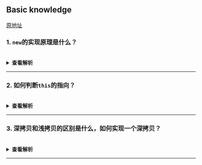 ## Basic knowledge
[原地址](https://juejin.im/post/5d124a12f265da1b9163a28d)

### 1. `new`的实现原理是什么？

<br/>
<details><summary><b>查看解析</b></summary>
<p>

`new`的过程分为四步：
1. 创建一个空对象
2. 建立原型连接(`__propto__`)
3. 执行构造函数，让构造函数中的this指向实例，实例继承构造函数的属性或方法
4. 判断构造函数的返回值，确定返回对象

```js
function imitateNew () {
    let [constructor, ...args] = [...arguments]
    let instance = {}
    instance.__proto__ = constructor.prototype
    let result = constructor.apply(instance, args)
    if (result && (/object|function/.test(typeof result))) {
        return result
    }
    return instance
}
```
使用上述模仿的`new`方式，测试如下：
```js
function Super(age) {
    this.name = 'lazy'
    this.age = age
    this.sayHi = function () {
        console.log('hi')
    }
}
Super.prototype.smile = function () {
    console.log(':)')
}
let instance = imitateNew(Super, 10)

console.log(instance.name) // 'lazy'
console.log(instance.age) // 10
instance.sayHi() // 'hi'
instance.smile() //':)'

instance.constructor === Super // true
instance.hasOwnProperty('constructor') // false
Super.prototype.hasOwnProperty('constructor') //true
```
</p>

</details>

---

### 2. 如何判断`this`的指向？

<br/>

<details><summary><b>查看解析</b></summary>

大致分为以下五种情况，每种情况中是否为严格模式`this`的指向又各有不同结果：
1. 全局环境中的`this`
2. 默认绑定
3. 隐式绑定与显式绑定
4. 是否箭头函数
5. 类／构造函数 `new`

#### 1.全局环境下的`this`
| 在全局执行环境中 | 严格模式 | 非严格模式 |
| --- | --- | --- |
| 浏览器环境 | `window` | `window` |
| node环境| `{}` | `{}` |

#### 2.默认绑定
在不能应用其它绑定规则时使用的默认规则，通常是独立函数调用：
```js
'use strict';
var age = 18
function howOld() {
    console.log(this.age)
}
howOld()
```
运行上述代码，情况如下
| 在全局执行环境中 | 严格模式 | 非严格模式 |
| --- | --- | --- |
| 浏览器环境 | 抛出错误`TypeError` | `18` |
| node环境| 抛出错误`TypeError` | `undefined` |

非严格模式下的node环境打印出`undeifned`是因为全局`age`不会挂载在`global`下

#### 3.隐式绑定与显式绑定
隐式绑定很常见，即函数的调用是在某个对象上触发的，即调用位置上存在上下文对象，典型的隐式调用为: `xxx.fn()`

而通过`apply`, `call`, `bind`方法则是显式绑定对象的，此时`this`指向的就是该对象

如下：
```js
var age = 16
var person = {
    age: 18,
    howOld
}
function howOld() {
    console.log(this.age)
}
person.howOld() // 18  隐式绑定，谁调用指向谁
var sayAge = person.howOld
var beautofulPerson = {
    age: 17
}
sayAge.call(beautofulPerson) // 17
sayAge.apply(beautofulPerson) // 17
sayAge.bind(beautofulPerson)() // 17

```
这里需要注意一种特殊情况，如果 `call`,`apply` 或者 `bind` 传入的第一个参数值是 `undefined` 或者 `null`,

严格模式下 `this` 的值为传入的值 `null` /`undefined`, `sayAge.call(null)`将抛出错误

非严格模式下，实际应用的是默认绑定规则，`this` 指向全局对象(node环境为`global`，浏览器环境为`window`)：
```js
sayAge.call(null) // 16
```
#### 4.箭头函数
箭头函数没有自己的this，继承外层上下文绑定的this:
```js
let obj = {
    age: 18,
    howOld: function () {
        return () => {
            console.log(this.age)
        }
    }
}
let sayAge = obj.howOld()
sayAge() // 18
```
#### 5. 类／构造函数 `new`
在类当中，静态方法中的`this`指向的是当前类，普通方法中的`this`指向的是实例对象
```js
class Foo {
    constructor(age) {
        this.age = age
    }
    static baz () {
        this.bar()
    }
    static bar () {
        console.log(1)
    }
    bar () {
        console.log(2)
    }
    sayAge () {
        console.log(this.age)
    }
}
Foo.baz() // 1
let f = new Foo(18)
f.sayAge() //18
```
通过构造函数生成实例时，构造函数的`this`是否指向实例本身取决的其返回的是否为`function`或`object`

构造函数返回的不为`function`或`object`，那么`this`指向的是实例：
```js
function Super(age) {
    this.age = age
}
var instance = new Super(18)
console.log(instance.age) // 18
```
构造函数返回`function`或`object`，那么`this`指向的是返回的对象：
```js
function Super(age) {
    this.age = age
    return {name: 'lazy'}
}
var instance = new Super(18)
console.log(instance.age) // undefined
console.log(instance.name) // lazy
```

</details>

---

### 3. 深拷贝和浅拷贝的区别是什么，如何实现一个深拷贝？

<br/>

<details><summary><b>查看解析</b></summary>
<br/>
浅拷贝和深拷贝是针对复杂数据类型来说的，浅拷贝只拷贝一层，而深拷贝是层层拷贝。

浅拷贝

>浅拷贝是会将对象的每个属性进行依次复制，但是当对象的属性值是引用类型时，实质复制的是其引用，当引用指向的值改变时也会跟着变化。

深拷贝

>深拷贝复制变量值，对于非基本类型的变量，则递归至基本类型变量后，再复制。 深拷贝后的对象与原来的对象是完全隔离的，互不影响，对一个对象的修改并不会影响另一个对象。

<b>实现浅拷贝：</b>

可以用`for in`、 `Object.assign`、 扩展运算符 `...` 、`Array.prototype.slice()`、`Array.prototype.concat()` 等，例如:
```js
var obj = {
    name: 'lazy',
    age: 16,
    feature: ['beauty', 'smart']
}
var obj2 = Object.assign({}, obj)
var obj3 = {...obj}

obj.name = 'chen'
obj.feature.push('rich')

console.log(obj) // {name: "chen", age: 16, feature: ["beauty", "smart", "rich"]
console.log(obj2) // {name: "lazy", age: 16, feature: ["beauty", "smart", "rich"]
console.log(obj3) // {name: "lazy", age: 16, feature: ["beauty", "smart", "rich"]
```
可以看出浅拷贝只最第一层属性进行了拷贝，当第一层的属性值是基本数据类型时，新的对象和原对象互不影响，但是如果第一层的属性值是复杂数据类型，那么新对象和原对象的属性值其指向的是同一块内存地址。

<b>实现深拷贝：</b>
1. 简易版的深拷贝实现如下: `JSON.parse(JSON.stringify(obj))`,但该方法有诸多缺陷
2. 实现一个`deepClone`函数

方法一：
```js
var obj = {
    name: 'lazy',
    age: 16,
    feature: ['beauty', 'smart'],
    sayHi: function () {
        console.log('hi')
    },
    time: new Date(),
    myReg: /\d{5}/,
    flag: Symbol('foo'),
    boyfriend: undefined
}
var obj2 = JSON.parse(JSON.stringify(obj))

obj.name = 'chen'
obj.feature.push('rich')

console.log(obj) // { age: 16, boyfriend: undefined, feature: ["beauty", "smart", "rich"], flag: Symbol(foo), myReg: /\d{5}/, name: "chen", sayHi: ƒ (), time: Mon Jul 22 2019 17:00:07 GMT+0800 (中国标准时间) }

console.log(obj2) // {name: "lazy", age: 16, feature: ["beauty", "smart"], time: "2019-07-22T09:00:07.099Z", myReg:  {} }


```
综上可以看出该方法有如下缺陷：
1. 对象的属性值是函数时，无法拷贝
2. 原型链上的属性无法被拷贝
3. 不能正确的处理 `Date` 类型的数据
4. 不能处理 `RegExp`
5. 会忽略 `symbol`
6. 会忽略 `undefined`

方法二：实现一个`deepClone`函数
1. 如果是基本数据类型，直接返回
2. 如果是 `RegExp` 或者 `Date` 类型，返回对应类型
3. 如果是复杂数据类型，递归。
4. 考虑循环引用的问题

</details>

<!-- ---
### n. 问题？

<br/>

```javascript
//
```

- A: `123`
- B: `456`
- C: `undefined`
- D: `ReferenceError`

<details><summary><b>查看解析</b></summary>
<p>
详情
</p>
</details> -->

---
